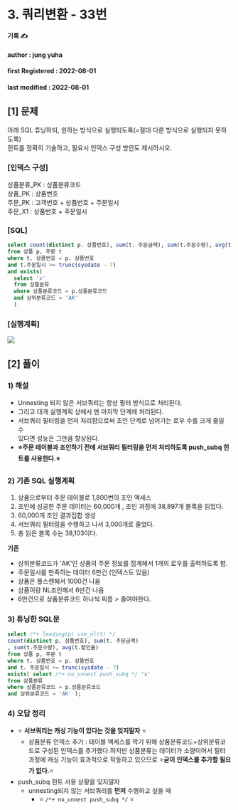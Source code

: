 # 3. 쿼리변환 - 33번

**기록 ✍️**

#### author : jung yuha

#### **first Registered : 2022-08-01**

#### last modified : **2022-08-01**

## \[1] 문제

아래 SQL 튜닝하되, 원하는 방식으로 실행되도록(=절대 다른 방식으로 실행되지 못하도록)\
힌트를 정확히 기술하고, 필요시 인덱스 구성 방안도 제시하시오.

### \[인덱스 구성] <a href="#undefined" id="undefined"></a>

상품분류\_PK : 상품분류코드\
상품\_PK : 상품번호\
주문\_PK : 고객번호 + 상품번호 + 주문일시\
주문\_X1 : 상품번호 + 주문일시

### \[SQL] <a href="#sql" id="sql"></a>

```sql
select count(distinct p. 상품번호), sum(t. 주문금액), sum(t.주문수량), avg(t.할인율)
from 상품 p, 주문 t
where t. 상품번호 = p. 상품번호
and t.주문일시 >= trunc(sysdate - 7)
and exists(
  select 'x'
  from 상품분류
  where 상품분류코드 = p.상품분류코드
  and 상위분류코드 = 'AK'
  )
```

### \[실행계획] <a href="#undefined" id="undefined"></a>

![](https://velog.velcdn.com/images/yooha9621/post/daac0295-3da2-4426-ac1d-069816c2fbb0/image.png)

## \[2] 풀이

### 1) 해설 <a href="#1" id="1"></a>

* Unnesting 되지 않은 서브쿼리는 항상 필터 방식으로 처리된다.
* 그리고 대개 실행계획 상에서 맨 마지막 단계에 처리된다.
* 서브쿼리 필터링을 먼저 처리함으로써 조인 단계로 넘어가는 로우 수를 크게 줄일 수\
  있다면 성능은 그만큼 향상된다.
* **⭐️주문 테이블과 조인하기 전에 서브쿼리 필터링을 먼저 처리하도록 push\_subq 힌트를 사용한다.⭐️**

### 2) 기존 SQL 실행계획 <a href="#2-sql" id="2-sql"></a>

1. 상품으로부터 주문 테이블로 1,800번의 조인 액세스
2. 조인에 성공한 주문 데이터는 60,000개 , 조인 과정에 38,897개 블록을 읽었다.
3. 60,000개 조인 결과집합 생성
4. 서브쿼리 필터링을 수행하고 나서 3,000개로 줄었다.
5. 총 읽은 블록 수는 38,103이다.

**기존**

* 상위분류코드가 'AK'인 상품의 주문 정보를 집계해서 1개의 로우를 출력하도록 함.
* 주문일시를 만족하는 데이터 6만건 (인덱스도 있음)
* 상품은 풀스캔해서 1000건 나옴
* 상품이랑 NL조인해서 6만건 나옴
* 6만건으로 상품분류코드 하나씩 찌름 > 줄여야한다.

### 3) 튜닝한 SQL문 <a href="#3-sql" id="3-sql"></a>

```sql
select /*+ leading(p) use_nl(t) */
count(distinct p. 상품번호), sum(t. 주문금액)
, sum(t.주문수량), avg(t.할인율)
from 상품 p, 주문 t
where t. 상품번호 = p. 상품번호
and t. 주문일시 >= trunc(sysdate - 7)
exists( select /*+ no_unnest push_subq */ 'x'
from 상품분류
where 상품분류코드 = p.상품분류코드
and 상위분류코드 = 'AK' );
```

### 4) 오답 정리 <a href="#4" id="4"></a>

* ⭐️ **서브쿼리는 캐싱 기능이 있다는 것을 잊지말자** ⭐️
  * 상품분류 인덱스 추가 : 테이블 액세스를 막기 위해 상품분류코드+상위분류코드로 구성된 인덱스를 추가했다.하지만 상품분류는 데이터가 소량이어서 필터 과정에 캐싱 기능이 효과적으로 작동하고 있으므로 ⭐️**굳이 인덱스를 추가할 필요가 없다.**⭐️
* push\_subq 힌트 사용 상황을 잊지말자
  * unnesting되지 않는 서브쿼리를 **먼저** 수행하고 싶을 때
    * ⭐️ `/*+ no_unnest push_subq */` ⭐️
